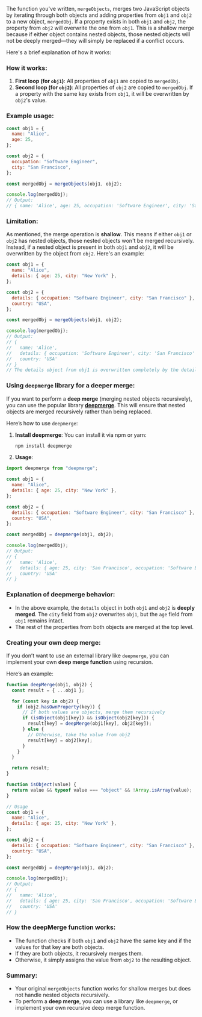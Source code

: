 The function you've written, `mergeObjects`, merges two JavaScript objects by iterating through both objects and adding properties from `obj1` and `obj2` to a new object, `mergedObj`. If a property exists in both `obj1` and `obj2`, the property from `obj2` will overwrite the one from `obj1`. This is a shallow merge because if either object contains nested objects, those nested objects will not be deeply merged—they will simply be replaced if a conflict occurs.

Here's a brief explanation of how it works:

### **How it works:**
1. **First loop (for `obj1`)**: All properties of `obj1` are copied to `mergedObj`.
2. **Second loop (for `obj2`)**: All properties of `obj2` are copied to `mergedObj`. If a property with the same key exists from `obj1`, it will be overwritten by `obj2`'s value.

### Example usage:

```js
const obj1 = {
  name: "Alice",
  age: 25,
};

const obj2 = {
  occupation: "Software Engineer",
  city: "San Francisco",
};

const mergedObj = mergeObjects(obj1, obj2);

console.log(mergedObj);
// Output:
// { name: 'Alice', age: 25, occupation: 'Software Engineer', city: 'San Francisco' }
```

### **Limitation:**
As mentioned, the merge operation is **shallow**. This means if either `obj1` or `obj2` has nested objects, those nested objects won't be merged recursively. Instead, if a nested object is present in both `obj1` and `obj2`, it will be overwritten by the object from `obj2`. Here's an example:

```js
const obj1 = {
  name: "Alice",
  details: { age: 25, city: "New York" },
};

const obj2 = {
  details: { occupation: "Software Engineer", city: "San Francisco" },
  country: "USA",
};

const mergedObj = mergeObjects(obj1, obj2);

console.log(mergedObj);
// Output:
// {
//   name: 'Alice',
//   details: { occupation: 'Software Engineer', city: 'San Francisco' },
//   country: 'USA'
// }
// The details object from obj1 is overwritten completely by the details object from obj2
```

### **Using `deepmerge` library for a deeper merge:**
If you want to perform a **deep merge** (merging nested objects recursively), you can use the popular library [**deepmerge**](https://www.npmjs.com/package/deepmerge). This will ensure that nested objects are merged recursively rather than being replaced.

Here’s how to use `deepmerge`:

1. **Install deepmerge**:
   You can install it via npm or yarn:
   ```bash
   npm install deepmerge
   ```

2. **Usage**:

```js
import deepmerge from "deepmerge";

const obj1 = {
  name: "Alice",
  details: { age: 25, city: "New York" },
};

const obj2 = {
  details: { occupation: "Software Engineer", city: "San Francisco" },
  country: "USA",
};

const mergedObj = deepmerge(obj1, obj2);

console.log(mergedObj);
// Output:
// {
//   name: 'Alice',
//   details: { age: 25, city: 'San Francisco', occupation: 'Software Engineer' },
//   country: 'USA'
// }
```

### **Explanation of deepmerge behavior:**
- In the above example, the `details` object in both `obj1` and `obj2` is **deeply merged**. The `city` field from `obj2` overwrites `obj1`, but the `age` field from `obj1` remains intact.
- The rest of the properties from both objects are merged at the top level.

### **Creating your own deep merge:**
If you don’t want to use an external library like `deepmerge`, you can implement your own **deep merge function** using recursion.

Here’s an example:

```js
function deepMerge(obj1, obj2) {
  const result = { ...obj1 };

  for (const key in obj2) {
    if (obj2.hasOwnProperty(key)) {
      // If both values are objects, merge them recursively
      if (isObject(obj1[key]) && isObject(obj2[key])) {
        result[key] = deepMerge(obj1[key], obj2[key]);
      } else {
        // Otherwise, take the value from obj2
        result[key] = obj2[key];
      }
    }
  }

  return result;
}

function isObject(value) {
  return value && typeof value === "object" && !Array.isArray(value);
}

// Usage
const obj1 = {
  name: "Alice",
  details: { age: 25, city: "New York" },
};

const obj2 = {
  details: { occupation: "Software Engineer", city: "San Francisco" },
  country: "USA",
};

const mergedObj = deepMerge(obj1, obj2);

console.log(mergedObj);
// Output:
// {
//   name: 'Alice',
//   details: { age: 25, city: 'San Francisco', occupation: 'Software Engineer' },
//   country: 'USA'
// }
```

### **How the deepMerge function works:**
- The function checks if both `obj1` and `obj2` have the same key and if the values for that key are both objects.
- If they are both objects, it recursively merges them.
- Otherwise, it simply assigns the value from `obj2` to the resulting object.

### **Summary:**
- Your original `mergeObjects` function works for shallow merges but does not handle nested objects recursively.
- To perform a **deep merge**, you can use a library like `deepmerge`, or implement your own recursive deep merge function.
